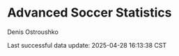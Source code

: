 # Advanced Soccer Statistics
Denis Ostroushko

<!-- gfm -->

Last successful data update: 2025-04-28 16:13:38 CST
